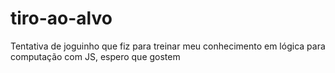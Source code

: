 # tiro-ao-alvo

Tentativa de joguinho que fiz para treinar meu conhecimento em lógica para computação com JS, espero que gostem
